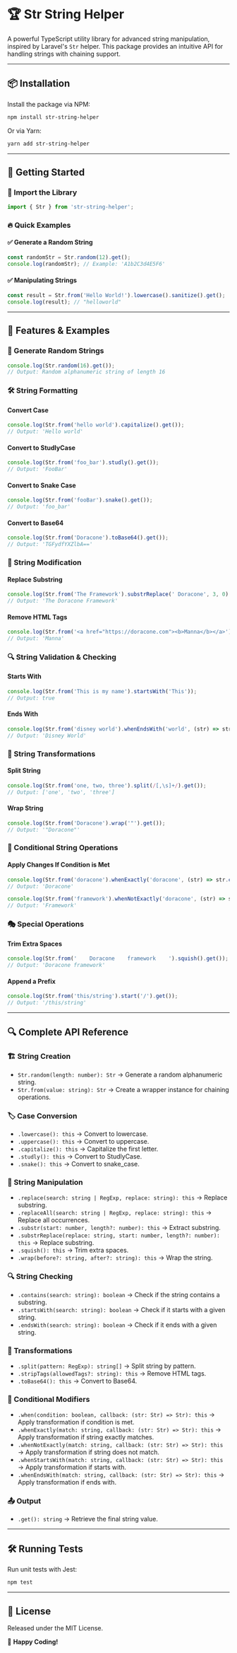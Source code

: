 # 🏆 Str String Helper

A powerful TypeScript utility library for advanced string manipulation, inspired by Laravel's `Str` helper. This package provides an intuitive API for handling strings with chaining support.

---

## 📦 Installation

Install the package via NPM:
```sh
npm install str-string-helper
```

Or via Yarn:
```sh
yarn add str-string-helper
```

---

## 🚀 Getting Started

### 📌 Import the Library
```typescript
import { Str } from 'str-string-helper';
```

### 🔥 Quick Examples
#### ✅ Generate a Random String
```typescript
const randomStr = Str.random(12).get();
console.log(randomStr); // Example: 'A1b2C3d4E5F6'
```

#### ✅ Manipulating Strings
```typescript
const result = Str.from('Hello World!').lowercase().sanitize().get();
console.log(result); // "helloworld"
```

---

## 🎯 Features & Examples

### 🔢 Generate Random Strings
```typescript
console.log(Str.random(16).get());
// Output: Random alphanumeric string of length 16
```

### 🛠️ String Formatting
#### Convert Case
```typescript
console.log(Str.from('hello world').capitalize().get());
// Output: 'Hello world'
```

#### Convert to StudlyCase
```typescript
console.log(Str.from('foo_bar').studly().get());
// Output: 'FooBar'
```

#### Convert to Snake Case
```typescript
console.log(Str.from('fooBar').snake().get());
// Output: 'foo_bar'
```

#### Convert to Base64
```typescript
console.log(Str.from('Doracone').toBase64().get());
// Output: 'TGFydfYXZlbA=='
```

### 📝 String Modification
#### Replace Substring
```typescript
console.log(Str.from('The Framework').substrReplace(' Doracone', 3, 0).get());
// Output: 'The Doracone Framework'
```

#### Remove HTML Tags
```typescript
console.log(Str.from('<a href="https://doracone.com"><b>Manna</b></a>').stripTags().get());
// Output: 'Manna'
```

### 🔍 String Validation & Checking
#### Starts With
```typescript
console.log(Str.from('This is my name').startsWith('This'));
// Output: true
```

#### Ends With
```typescript
console.log(Str.from('disney world').whenEndsWith('world', (str) => str.capitalize()).get());
// Output: 'Disney World'
```

### 🔀 String Transformations
#### Split String
```typescript
console.log(Str.from('one, two, three').split(/[,\s]+/).get());
// Output: ['one', 'two', 'three']
```

#### Wrap String
```typescript
console.log(Str.from('Doracone').wrap('"').get());
// Output: '"Doracone"'
```

### 🤖 Conditional String Operations
#### Apply Changes If Condition is Met
```typescript
console.log(Str.from('doracone').whenExactly('doracone', (str) => str.capitalize()).get());
// Output: 'Doracone'
```

```typescript
console.log(Str.from('framework').whenNotExactly('doracone', (str) => str.capitalize()).get());
// Output: 'Framework'
```

### 🎭 Special Operations
#### Trim Extra Spaces
```typescript
console.log(Str.from('    Doracone    framework    ').squish().get());
// Output: 'Doracone framework'
```

#### Append a Prefix
```typescript
console.log(Str.from('this/string').start('/').get());
// Output: '/this/string'
```

---

## 🔍 Complete API Reference
### 🏗️ String Creation
- `Str.random(length: number): Str` → Generate a random alphanumeric string.
- `Str.from(value: string): Str` → Create a wrapper instance for chaining operations.

### 🏷️ Case Conversion
- `.lowercase(): this` → Convert to lowercase.
- `.uppercase(): this` → Convert to uppercase.
- `.capitalize(): this` → Capitalize the first letter.
- `.studly(): this` → Convert to StudlyCase.
- `.snake(): this` → Convert to snake_case.

### 🔧 String Manipulation
- `.replace(search: string | RegExp, replace: string): this` → Replace substring.
- `.replaceAll(search: string | RegExp, replace: string): this` → Replace all occurrences.
- `.substr(start: number, length?: number): this` → Extract substring.
- `.substrReplace(replace: string, start: number, length?: number): this` → Replace substring.
- `.squish(): this` → Trim extra spaces.
- `.wrap(before?: string, after?: string): this` → Wrap the string.

### 🔍 String Checking
- `.contains(search: string): boolean` → Check if the string contains a substring.
- `.startsWith(search: string): boolean` → Check if it starts with a given string.
- `.endsWith(search: string): boolean` → Check if it ends with a given string.

### 🔀 Transformations
- `.split(pattern: RegExp): string[]` → Split string by pattern.
- `.stripTags(allowedTags?: string): this` → Remove HTML tags.
- `.toBase64(): this` → Convert to Base64.

### 🤖 Conditional Modifiers
- `.when(condition: boolean, callback: (str: Str) => Str): this` → Apply transformation if condition is met.
- `.whenExactly(match: string, callback: (str: Str) => Str): this` → Apply transformation if string exactly matches.
- `.whenNotExactly(match: string, callback: (str: Str) => Str): this` → Apply transformation if string does not match.
- `.whenStartsWith(match: string, callback: (str: Str) => Str): this` → Apply transformation if starts with.
- `.whenEndsWith(match: string, callback: (str: Str) => Str): this` → Apply transformation if ends with.

### 📤 Output
- `.get(): string` → Retrieve the final string value.

---

## 🛠️ Running Tests
Run unit tests with Jest:
```sh
npm test
```

---

## 📜 License
Released under the MIT License.

🚀 **Happy Coding!**
